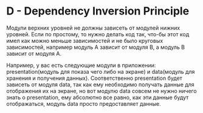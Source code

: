 # D - Dependency Inversion Principle

Модули верхних уровней не должны зависеть от модулей нижних уровней. Если по простому, то нужно делать код так, что-бы этот код имел как можно меньше зависимостей и не было круговых зависимостей, например модуль A зависит от модуля B, а модуль B зависит от модуля A.

Например, у вас есть следующие модули в приложении: presentation(модуль для показа чего либо на экране) и data(модуль для хранения и получения данных). Соответственно presentation будет зависеть от модуля data, так как ему необходимо получать данные для отображения их на экране, но вот модулю data совсем не нужно ничего знать о presentation, ему абсолютно все равно, как эти данные будут отображаться, модуль data просто предоставляет данные.